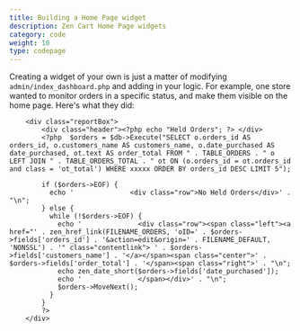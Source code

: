 ```yaml
---
title: Building a Home Page widget
description: Zen Cart Home Page widgets
category: code
weight: 10
type: codepage
---
```


Creating a widget of your own is just a matter of modifying `admin/index_dashboard.php` and adding in your logic.  For example, one store wanted to monitor orders in a specific status, and make them visible on the home page.  Here's what they did: 

```
    <div class="reportBox">
        <div class="header"><?php echo "Held Orders"; ?> </div>
        <?php  $orders = $db->Execute("SELECT o.orders_id AS orders_id, o.customers_name AS customers_name, o.date_purchased AS date_purchased, ot.text AS order_total FROM " . TABLE_ORDERS . " o LEFT JOIN " . TABLE_ORDERS_TOTAL . " ot ON (o.orders_id = ot.orders_id and class = 'ot_total') WHERE xxxxx ORDER BY orders_id DESC LIMIT 5");

        if ($orders->EOF) {
          echo '              <div class="row">No Held Orders</div>' . "\n"; 
        } else { 
          while (!$orders->EOF) {
            echo '              <div class="row"><span class="left"><a href="' . zen_href_link(FILENAME_ORDERS, 'oID=' . $orders->fields['orders_id'] . '&action=edit&origin=' . FILENAME_DEFAULT, 'NONSSL') . '" class="contentlink"> ' . $orders->fields['customers_name'] . '</a></span><span class="center">' . $orders->fields['order_total'] . '</span><span class="right">' . "\n";
            echo zen_date_short($orders->fields['date_purchased']);
            echo '              </span></div>' . "\n";
            $orders->MoveNext();
          }
        }
        ?>
    </div>
```
